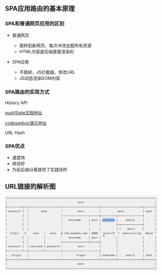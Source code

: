 ## SPA应用路由的基本原理

### SPA和普通网页应用的区别

- 普通网页

  - 跳转到新网页，每次冲洗加载所有资源
  - HTML内容是后端直接渲染的
- SPA应用

  - 不跳转，JS拦截器，修改URL
  - JS动态渲染DOM内容

### SPA路由的实现方式

History API

[pushState文档地址](https://developer.mozilla.org/zh-CN/docs/Web/API/History_API#%E6%B7%BB%E5%8A%A0%E5%92%8C%E4%BF%AE%E6%94%B9%E5%8E%86%E5%8F%B2%E8%AE%B0%E5%BD%95%E4%B8%AD%E7%9A%84%E6%9D%A1%E7%9B%AE)

[codesanbox演示地址](https://codesandbox.io/s/optimistic-cookies-wgxhc?file=/src/index.js)

URL Hash

### SPA优点

- 速度快
- 体验好
- 为前后端分离提供了实践场所

## URL链接的解析图

![](image/07-SPA路由与vue-router/1644651560203.png)
